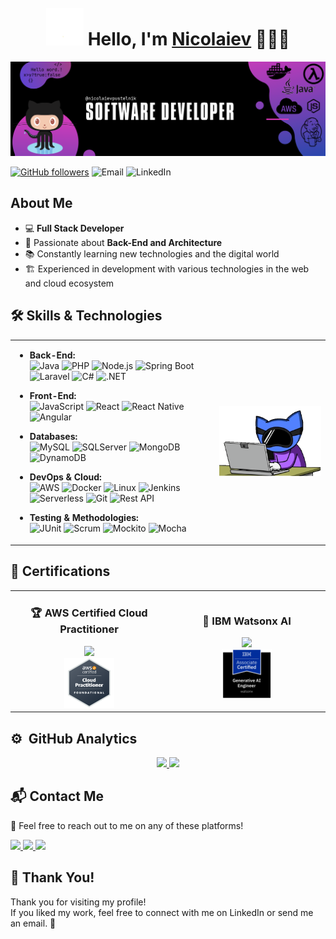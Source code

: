 <div align="center">
<h1 align="center"> <img src="assets/wave.gif" width="60px" style="margin-top: 10px;" /> Hello, I'm <a href="https://www.linkedin.com/in/nbpustelnik">Nicolaiev</a> 👨🏻‍💻</h1>
</div>
<img src="assets/banner.png">

[![GitHub followers](https://img.shields.io/github/followers/nicolaievpustelnik?style=social)](https://github.com/nicolaievpustelnik)
![Email](https://img.shields.io/badge/Email-nicolaievbrito%40gmail.com-red)
![LinkedIn](https://img.shields.io/badge/LinkedIn-nbpustelnik-blue?style=flat-square&logo=linkedin)

## About Me

- 💻 **Full Stack Developer**
- 🚀 Passionate about **Back-End and Architecture**
- 📚 Constantly learning new technologies and the digital world
- 🏗️ Experienced in development with various technologies in the web and cloud ecosystem


## 🛠️ Skills & Technologies

<table>
  <tr>
    <td>

- **Back-End:**  
  ![Java](https://img.shields.io/badge/Java-007396?style=flat&logo=java&logoColor=white) ![PHP](https://img.shields.io/badge/PHP-777BB4?style=flat&logo=php&logoColor=white) ![Node.js](https://img.shields.io/badge/Node.js-339933?style=flat&logo=node.js&logoColor=white) ![Spring Boot](https://img.shields.io/badge/Spring%20Boot-6DB33F?style=flat&logo=spring-boot&logoColor=white) ![Laravel](https://img.shields.io/badge/Laravel-EF4135?style=flat&logo=laravel&logoColor=white) ![C#](https://img.shields.io/badge/C%23-239120?style=flat&logo=c-sharp&logoColor=white) ![.NET](https://img.shields.io/badge/.NET-512BD4?style=flat&logo=.net&logoColor=white)

- **Front-End:**  
  ![JavaScript](https://img.shields.io/badge/JavaScript-F7DF1E?style=flat&logo=javascript&logoColor=black) ![React](https://img.shields.io/badge/React-61DAFB?style=flat&logo=react&logoColor=black) ![React Native](https://img.shields.io/badge/React%20Native-61DAFB?style=flat&logo=react&logoColor=black) ![Angular](https://img.shields.io/badge/Angular-DD0031?style=flat&logo=angular&logoColor=white)

- **Databases:**  
  ![MySQL](https://img.shields.io/badge/MySQL-4479A1?style=flat&logo=mysql&logoColor=white) ![SQLServer](https://img.shields.io/badge/Microsoft%20SQL%20Server-CC2927?style=flat&logo=microsoft-sql-server&logoColor=white) ![MongoDB](https://img.shields.io/badge/MongoDB-47A248?style=flat&logo=mongodb&logoColor=white) ![DynamoDB](https://img.shields.io/badge/Amazon%20DynamoDB-4053D6?style=flat&logo=amazon-dynamodb&logoColor=white)

- **DevOps & Cloud:**  
  ![AWS](https://img.shields.io/badge/AWS-232F3E?style=flat&logo=amazon-aws&logoColor=white) ![Docker](https://img.shields.io/badge/Docker-2496ED?style=flat&logo=docker&logoColor=white) ![Linux](https://img.shields.io/badge/Linux-FCC624?style=flat&logo=linux&logoColor=black) ![Jenkins](https://img.shields.io/badge/Jenkins-D24939?style=flat&logo=jenkins&logoColor=white) ![Serverless](https://img.shields.io/badge/Serverless-0A4E8C?style=flat&logo=serverless&logoColor=white) ![Git](https://img.shields.io/badge/Git-F05032?style=flat&logo=git&logoColor=white) ![Rest API](https://img.shields.io/badge/REST%20API-25C2A0?style=flat&logo=api&logoColor=black)

- **Testing & Methodologies:**  
  ![JUnit](https://img.shields.io/badge/JUnit-25A162?style=flat&logo=junit&logoColor=white) ![Scrum](https://img.shields.io/badge/Scrum-FF0000?style=flat&logo=scrum&logoColor=white) ![Mockito](https://img.shields.io/badge/Mockito-4A4A4A?style=flat&logo=mockito&logoColor=white) ![Mocha](https://img.shields.io/badge/Mocha-8D6748?style=flat&logo=mocha&logoColor=white)

    </td>
    <td align="center">
      <img src="assets/gifcode.gif" width="300">
    </td>
  </tr>
</table>

## 🏅 Certifications  

<table width="100%">
  <tr>
    <td align="center" width="50%">
      <h3>🏆 AWS Certified Cloud Practitioner</h3>
      <img src="https://img.shields.io/badge/AWS%20Certified%20Cloud%20Practitioner-Aws%20Certified-green"><br>
      <img src="assets/aws.png" width="80">
    </td>
    <td align="center" width="50%">
      <h3>🤖 IBM Watsonx AI</h3>
      <img src="https://img.shields.io/badge/IBM%20Watsonx%20AI-Certified-blue"><br>
      <img src="assets/ibm-ai.png" width="80">
    </td>
  </tr>
</table>



## ⚙️ &nbsp;GitHub Analytics

<p align="center">
<a href="https://github.com/nicolaievpustelnik">
  <img height="180em" src="https://github-readme-stats-eight-theta.vercel.app/api?username=nicolaievpustelnik&show_icons=true&theme=algolia&include_all_commits=true&count_private=true"/>
  <img height="180em" src="https://github-readme-stats-eight-theta.vercel.app/api/top-langs/?username=nicolaievpustelnik&layout=compact&langs_count=8&theme=algolia"/>
</a>
</p>

## 📬 Contact Me  

💬 Feel free to reach out to me on any of these platforms!  

<a href="mailto:nicolaievbrito@gmail.com">
  <img src="https://img.shields.io/badge/Gmail-D14836?style=for-the-badge&logo=gmail&logoColor=white">
</a>
<a href="https://www.linkedin.com/in/nbpustelnik">
  <img src="https://img.shields.io/badge/LinkedIn-0077B5?style=for-the-badge&logo=linkedin&logoColor=white">
</a>
<a href="https://github.com/nicolaievpustelnik">
  <img src="https://img.shields.io/badge/GitHub-181717?style=for-the-badge&logo=github&logoColor=white">
</a>

## 🙌 Thank You!

Thank you for visiting my profile!  
If you liked my work, feel free to connect with me on LinkedIn or send me an email. 🚀  